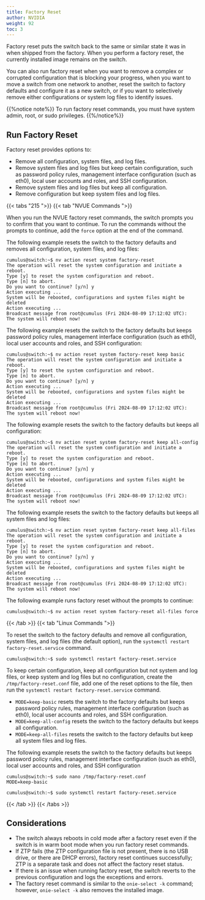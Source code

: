 ```yaml
---
title: Factory Reset
author: NVIDIA
weight: 92
toc: 3
---
```

Factory reset puts the switch back to the same or similar state it was in when shipped from the factory. When you perform a factory reset, the currently installed image remains on the switch.

You can also run factory reset when you want to remove a complex or corrupted configuration that is blocking your progress, when you want to move a switch from one network to another, reset the switch to factory defaults and configure it as a new switch, or if you want to selectively remove either configurations or system log files to identify issues.

{{%notice note%}}
To run factory reset commands, you must have system admin, root, or sudo privileges.
{{%/notice%}}

## Run Factory Reset

Factory reset provides options to:
- Remove all configuration, system files, and log files.
- Remove system files and log files but keep certain configuration, such as password policy rules, management interface configuration (such as eth0), local user accounts and roles, and SSH configuration.
- Remove system files and log files but keep all configuration.
- Remove configuration but keep system files and log files.

{{< tabs "215 ">}}
{{< tab "NVUE Commands ">}}

When you run the NVUE factory reset commands, the switch prompts you to confirm that you want to continue. To run the commands without the prompts to continue, add the `force` option at the end of the command.

The following example resets the switch to the factory defaults and removes all configuration, system files, and log files:

```
cumulus@switch:~$ nv action reset system factory-reset
The operation will reset the system configuration and initiate a reboot. 
Type [y] to reset the system configuration and reboot. 
Type [n] to abort. 
Do you want to continue? [y/n] y 
Action executing ... 
System will be rebooted, configurations and system files might be deleted 
Action executing ... 
Broadcast message from root@cumulus (Fri 2024-08-09 17:12:02 UTC): 
The system will reboot now! 
```

The following example resets the switch to the factory defaults but keeps password policy rules, management interface configuration (such as eth0), local user accounts and roles, and SSH configuration:

```
cumulus@switch:~$ nv action reset system factory-reset keep basic
The operation will reset the system configuration and initiate a reboot. 
Type [y] to reset the system configuration and reboot. 
Type [n] to abort. 
Do you want to continue? [y/n] y 
Action executing ... 
System will be rebooted, configurations and system files might be deleted 
Action executing ... 
Broadcast message from root@cumulus (Fri 2024-08-09 17:12:02 UTC): 
The system will reboot now! 
```

The following example resets the switch to the factory defaults but keeps all configuration:

```
cumulus@switch:~$ nv action reset system factory-reset keep all-config
The operation will reset the system configuration and initiate a reboot. 
Type [y] to reset the system configuration and reboot. 
Type [n] to abort. 
Do you want to continue? [y/n] y 
Action executing ... 
System will be rebooted, configurations and system files might be deleted 
Action executing ... 
Broadcast message from root@cumulus (Fri 2024-08-09 17:12:02 UTC): 
The system will reboot now! 
```

The following example resets the switch to the factory defaults but keeps all system files and log files:

```
cumulus@switch:~$ nv action reset system factory-reset keep all-files
The operation will reset the system configuration and initiate a reboot. 
Type [y] to reset the system configuration and reboot. 
Type [n] to abort. 
Do you want to continue? [y/n] y 
Action executing ... 
System will be rebooted, configurations and system files might be deleted 
Action executing ... 
Broadcast message from root@cumulus (Fri 2024-08-09 17:12:02 UTC): 
The system will reboot now! 
```

The following example runs factory reset without the prompts to continue:

```
cumulus@switch:~$ nv action reset system factory-reset all-files force 
```

{{< /tab >}}
{{< tab "Linux Commands ">}}

To reset the switch to the factory defaults and remove all configuration, system files, and log files (the default option), run the `systemctl restart factory-reset.service` command.

```
cumulus@switch:~$ sudo systemctl restart factory-reset.service
```

To keep certain configuration, keep all configuration but not system and log files, or keep system and log files but no configuration, create the `/tmp/factory-reset.conf` file, add one of the reset options to the file, then run the `systemctl restart factory-reset.service` command.
- `MODE=keep-basic` resets the switch to the factory defaults but keeps password policy rules, management interface configuration (such as eth0), local user accounts and roles, and SSH configuration.
- `MODE=keep-all-config` resets the switch to the factory defaults but keeps all configuration.
- `MODE=keep-all-files` resets the switch to the factory defaults but keep all system files and log files.

The following example resets the switch to the factory defaults but keeps password policy rules, management interface configuration (such as eth0), local user accounts and roles, and SSH configuration

```
cumulus@switch:~$ sudo nano /tmp/factory-reset.conf
MODE=keep-basic
```

```
cumulus@switch:~$ sudo systemctl restart factory-reset.service
```

{{< /tab >}}
{{< /tabs >}}

## Considerations

- The switch always reboots in cold mode after a factory reset even if the switch is in warm boot mode when you run factory reset commands.
- If ZTP fails (the ZTP configuration file is not present, there is no USB drive, or there are DHCP errors), factory reset continues successfully; ZTP is a separate task and does not affect the factory reset status.
- If there is an issue when running factory reset, the switch reverts to the previous configuration and logs the exceptions and errors.
- The factory reset command is similar to the `onie-select -k` command; however, `onie-select -k` also removes the installed image.  
